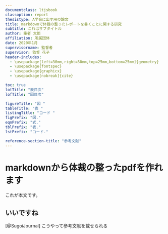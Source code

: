 ```yaml
---
documentclass: ltjsbook
classoption: report
thesistype: A学会に出す用の論文
title: markdownで体裁の整ったレポートを書くことに関する研究
subtitle: これはサブタイトル
author: 筆者 太郎
affiliation: 所属団体
date: 2020年1月
supervisorname: 監督者
supervisor: 監督 花子
header-includes:
  - \usepackage[left=30mm,right=30mm,top=25mm,bottom=25mm]{geometry}
  - \usepackage{fontspec}
  - \usepackage{graphicx}
  - \usepackage[nobreak]{cite}

toc: true
lotTitle: "表目次"
lofTitle: "図目次"

figureTitle: "図 "
tableTitle: "表 "
listingTitle: "コード "
figPrefix: "図."
eqnPrefix: "式."
tblPrefix: "表."
lstPrefix: "コード."

reference-section-title: "参考文献"
---
```


# markdownから体裁の整ったpdfを作れます

これが本文です。

## いいですね

[@SugoiJournal] こうやって参考文献を載せられる
